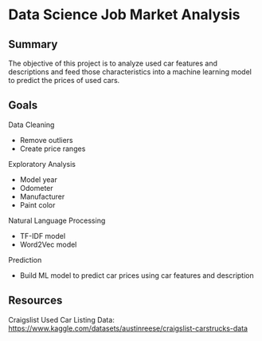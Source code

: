 # Data Science Job Market Analysis

## Summary

The objective of this project is to analyze used car features and descriptions and feed those characteristics into a machine learning model to predict the prices of used cars.

## Goals

Data Cleaning
* Remove outliers
* Create price ranges

Exploratory Analysis
* Model year
* Odometer
* Manufacturer
* Paint color

Natural Language Processing 
* TF-IDF model
* Word2Vec model

Prediction
* Build ML model to predict car prices using car features and description

## Resources

Craigslist Used Car Listing Data:
https://www.kaggle.com/datasets/austinreese/craigslist-carstrucks-data